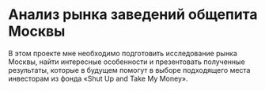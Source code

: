 # Анализ рынка заведений общепита Москвы

В этом проекте мне необходимо подготовить исследование рынка Москвы, найти интересные особенности и презентовать полученные результаты, которые в будущем помогут в выборе подходящего места инвесторам из фонда «Shut Up and Take My Money».
